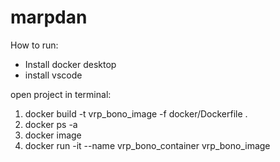 # marpdan

How to run:
- Install docker desktop
- install vscode

open project in terminal:

1. docker build -t vrp_bono_image -f docker/Dockerfile  .
2. docker ps -a
3. docker image
4. docker run -it --name vrp_bono_container vrp_bono_image
